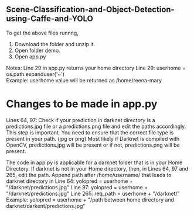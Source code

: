 ## Scene-Classification-and-Object-Detection-using-Caffe-and-YOLO
To get the above files runnng,
1) Download the folder and unzip it.
2) Open folder demo.
3) Open app.py

Notes:
Line 29 in app.py returns your home directory
Line 29: userhome = os.path.expanduser('~')    
Example: userhome value will be returned as /home/reena-mary

# Changes to be made in app.py
Lines 64, 97: Check if your prediction in darknet directory is a predictions.jpg file or a predictions.png file and edit the paths accordingly.
This step is important. You need to ensure that the correct file type is present in your path. (jpg or png)
Most likely if Darknet is compiled with OpenCV, predictions.jpg will be present or if not,  predictions.png will be present.

The code in app.py is applicable for a darknet folder that is in your Home Directory. If darknet is not in your Home directory, then, in Lines 64, 97 and 265, edit the path.
Append path after /home/username/ that leads to darknet directory in
Line 64:  yolopred = userhome + "/darknet/predictions.jpg"
Line 97:  yolopred = userhome + "/darknet/predictions.jpg"
Line 265: req_path = userhome + "/darknet/"
Example: yolopred = userhome + "/path between home directory and darknet/darkent/predictions.jpg"

